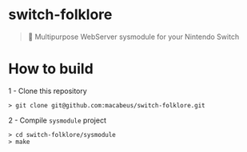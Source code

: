 # switch-folklore
> 🧙 Multipurpose WebServer sysmodule for your Nintendo Switch

# How to build

1 - Clone this repository

```
> git clone git@github.com:macabeus/switch-folklore.git
```

2 - Compile `sysmodule` project

```
> cd switch-folklore/sysmodule
> make
```
